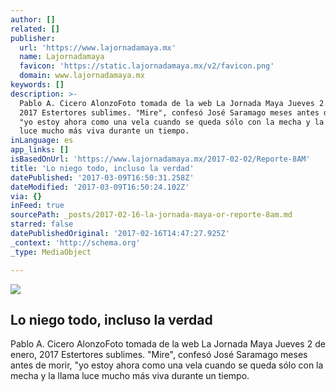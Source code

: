 ```yaml
---
author: []
related: []
publisher:
  url: 'https://www.lajornadamaya.mx'
  name: Lajornadamaya
  favicon: 'https://static.lajornadamaya.mx/v2/favicon.png'
  domain: www.lajornadamaya.mx
keywords: []
description: >-
  Pablo A. Cicero AlonzoFoto tomada de la web La Jornada Maya Jueves 2 de enero,
  2017 Estertores sublimes. "Mire", confesó José Saramago meses antes de morir,
  "yo estoy ahora como una vela cuando se queda sólo con la mecha y la llama
  luce mucho más viva durante un tiempo.
inLanguage: es
app_links: []
isBasedOnUrl: 'https://www.lajornadamaya.mx/2017-02-02/Reporte-8AM'
title: 'Lo niego todo, incluso la verdad'
datePublished: '2017-03-09T16:50:31.258Z'
dateModified: '2017-03-09T16:50:24.102Z'
via: {}
inFeed: true
sourcePath: _posts/2017-02-16-la-jornada-maya-or-reporte-8am.md
starred: false
datePublishedOriginal: '2017-02-16T14:47:27.925Z'
_context: 'http://schema.org'
_type: MediaObject

---
```

<article style=""><img src="https://img.lajornadamaya.mx/32/gi4860i0qeij_640-414-cover" /><h1>Lo niego todo, incluso la verdad</h1><p>Pablo A. Cicero AlonzoFoto tomada de la web La Jornada Maya Jueves 2 de enero, 2017 Estertores sublimes. "Mire", confesó José Saramago meses antes de morir, "yo estoy ahora como una vela cuando se queda sólo con la mecha y la llama luce mucho más viva durante un tiempo.</p></article>